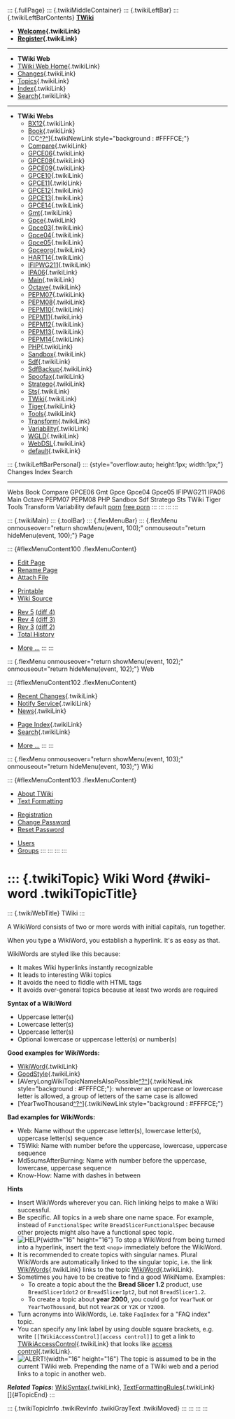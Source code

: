 ::: {.fullPage}
::: {.twikiMiddleContainer}
::: {.twikiLeftBar}
::: {.twikiLeftBarContents}
**[TWiki](http://TWiki.org/)**

-   **[Welcome](WelcomeGuest){.twikiLink}**
-   **[Register](TWikiRegistration){.twikiLink}**

------------------------------------------------------------------------

-   **TWiki Web**
-   [TWiki Web Home](WebHome){.twikiLink}
-   [Changes](WebChanges){.twikiLink}
-   [Topics](WebTopicList){.twikiLink}
-   [Index](WebIndex){.twikiLink}
-   [Search](WebSearch){.twikiLink}

------------------------------------------------------------------------

-   **TWiki Webs**
    -   [BX12](../BX12/WebHome){.twikiLink}
    -   [Book](../Book/WebHome){.twikiLink}
    -   [CC[^?^](http://www.program-transformation.org/edit/CC/WebHome?topicparent=TWiki.WikiWord)]{.twikiNewLink
        style="background : #FFFFCE;"}
    -   [Compare](../Compare/WebHome){.twikiLink}
    -   [GPCE06](../GPCE06/WebHome){.twikiLink}
    -   [GPCE08](../GPCE08/WebHome){.twikiLink}
    -   [GPCE09](../GPCE09/WebHome){.twikiLink}
    -   [GPCE10](../GPCE10/WebHome){.twikiLink}
    -   [GPCE11](../GPCE11/WebHome){.twikiLink}
    -   [GPCE12](../GPCE12/WebHome){.twikiLink}
    -   [GPCE13](../GPCE13/WebHome){.twikiLink}
    -   [GPCE14](../GPCE14/WebHome){.twikiLink}
    -   [Gmt](../Gmt/WebHome){.twikiLink}
    -   [Gpce](../Gpce/WebHome){.twikiLink}
    -   [Gpce03](http://www.program-transformation.org/Gpce03/WebHome){.twikiLink}
    -   [Gpce04](../Gpce04/WebHome){.twikiLink}
    -   [Gpce05](../Gpce05/WebHome){.twikiLink}
    -   [Gpceorg](../Gpceorg/WebHome){.twikiLink}
    -   [HART14](../HART14/WebHome){.twikiLink}
    -   [IFIPWG211](http://www.program-transformation.org/IFIPWG211/WebHome){.twikiLink}
    -   [IPA06](../IPA06/WebHome){.twikiLink}
    -   [Main](../Main/WebHome){.twikiLink}
    -   [Octave](../Octave/WebHome){.twikiLink}
    -   [PEPM07](../PEPM07/WebHome){.twikiLink}
    -   [PEPM08](../PEPM08/WebHome){.twikiLink}
    -   [PEPM10](../PEPM10/WebHome){.twikiLink}
    -   [PEPM11](../PEPM11/WebHome){.twikiLink}
    -   [PEPM12](../PEPM12/WebHome){.twikiLink}
    -   [PEPM13](../PEPM13/WebHome){.twikiLink}
    -   [PEPM14](../PEPM14/WebHome){.twikiLink}
    -   [PHP](../PHP/WebHome){.twikiLink}
    -   [Sandbox](../Sandbox/WebHome){.twikiLink}
    -   [Sdf](../Sdf/WebHome){.twikiLink}
    -   [SdfBackup](../SdfBackup/WebHome){.twikiLink}
    -   [Spoofax](../Spoofax/WebHome){.twikiLink}
    -   [Stratego](../Stratego/WebHome){.twikiLink}
    -   [Sts](../Sts/WebHome){.twikiLink}
    -   [TWiki](WebHome){.twikiLink}
    -   [Tiger](../Tiger/WebHome){.twikiLink}
    -   [Tools](../Tools/WebHome){.twikiLink}
    -   [Transform](../Transform/WebHome){.twikiLink}
    -   [Variability](../Variability/WebHome){.twikiLink}
    -   [WGLD](../WGLD/WebHome){.twikiLink}
    -   [WebDSL](../WebDSL/WebHome){.twikiLink}
    -   [default](DefaultWebHome){.twikiLink}

::: {.twikiLeftBarPersonal}
::: {style="overflow:auto; height:1px; width:1px;"}
Changes Index Search

------------------------------------------------------------------------

Webs Book Compare GPCE06 Gmt Gpce Gpce04 Gpce05 IFIPWG211 IPA06 Main
Octave PEPM07 PEPM08 PHP Sandbox Sdf Stratego Sts TWiki Tiger Tools
Transform Variability default
[porn](http://www.estrategiavirtual.com/adult/) [free
porn](http://www.estrategiavirtual.com/free/)
:::
:::
:::
:::

::: {.twikiMain}
::: {.toolBar}
::: {.flexMenuBar}
::: {.flexMenu onmouseover="return showMenu(event, 100);" onmouseout="return hideMenu(event, 100);"}
Page

::: {#flexMenuContent100 .flexMenuContent}
-   [Edit
    Page](http://www.program-transformation.org/edit/TWiki/WikiWord?t=1536826240)
-   [Rename
    Page](http://www.program-transformation.org/rename/TWiki/WikiWord)
-   [Attach
    File](http://www.program-transformation.org/attach/TWiki/WikiWord)

<!-- -->

-   [Printable](http://www.program-transformation.org/view/TWiki/WikiWord?skin=print.pattern)
-   [Wiki
    Source](http://www.program-transformation.org/view/TWiki/WikiWord?skin=text&raw=on&contenttype=text/plain)

<!-- -->

-   [Rev
    5](http://www.program-transformation.org/view/TWiki/WikiWord?rev=1.5)
    [(diff 4)](http://www.program-transformation.org/rdiff/TWiki/WikiWord?rev1=1.5&rev2=1.4)
-   [Rev
    4](http://www.program-transformation.org/view/TWiki/WikiWord?rev=1.4)
    [(diff 3)](http://www.program-transformation.org/rdiff/TWiki/WikiWord?rev1=1.4&rev2=1.3)
-   [Rev
    3](http://www.program-transformation.org/view/TWiki/WikiWord?rev=1.3)
    [(diff 2)](http://www.program-transformation.org/rdiff/TWiki/WikiWord?rev1=1.3&rev2=1.2)
-   [Total
    History](http://www.program-transformation.org/rdiff/TWiki/WikiWord)

<!-- -->

-   [More
    \...](http://www.program-transformation.org/oops/TWiki/WikiWord?template=oopsmore&param1=1.5&param2=1.5)
:::
:::

::: {.flexMenu onmouseover="return showMenu(event, 102);" onmouseout="return hideMenu(event, 102);"}
Web

::: {#flexMenuContent102 .flexMenuContent}
-   [Recent Changes](WebChanges){.twikiLink}
-   [Notify Service](WebNotify){.twikiLink}
-   [News](WebNews){.twikiLink}

<!-- -->

-   [Page Index](WebIndex){.twikiLink}
-   [Search](WebSearch){.twikiLink}

<!-- -->

-   [More
    \...](http://www.program-transformation.org/oops/TWiki/WikiWord?template=oopsmore&param1=1.5&param2=1.5)
:::
:::

::: {.flexMenu onmouseover="return showMenu(event, 103);" onmouseout="return hideMenu(event, 103);"}
Wiki

::: {#flexMenuContent103 .flexMenuContent}
-   [About
    TWiki](http://www.program-transformation.org/view/TWiki/WebHome)
-   [Text
    Formatting](http://www.program-transformation.org/view/TWiki/TextFormattingRules)

<!-- -->

-   [Registration](http://www.program-transformation.org/view/TWiki/TWikiRegistration)
-   [Change
    Password](http://www.program-transformation.org/view/TWiki/ChangePassword)
-   [Reset
    Password](http://www.program-transformation.org/view/TWiki/ResetPassword)

<!-- -->

-   [Users](http://www.program-transformation.org/view/Main/TWikiUsers)
-   [Groups](http://www.program-transformation.org/view/Main/TWikiGroups)
:::
:::
:::
:::

::: {.twikiTopic}
Wiki Word {#wiki-word .twikiTopicTitle}
=========

::: {.twikiWebTitle}
TWiki
:::

A WikiWord consists of two or more words with initial capitals, run
together.

When you type a WikiWord, you establish a hyperlink. It\'s as easy as
that.

WikiWords are styled like this because:

-   It makes Wiki hyperlinks instantly recognizable
-   It leads to interesting Wiki topics
-   It avoids the need to fiddle with HTML tags
-   It avoids over-general topics because at least two words are
    required

**Syntax of a WikiWord**

-   Uppercase letter(s)
-   Lowercase letter(s)
-   Uppercase letter(s)
-   Optional lowercase or uppercase letter(s) or number(s)

**Good examples for WikiWords:**

-   [WikiWord](WikiWord){.twikiLink}
-   [GoodStyle](GoodStyle){.twikiLink}
-   [AVeryLongWikiTopicNameIsAlsoPossible[^?^](http://www.program-transformation.org/edit/TWiki/AVeryLongWikiTopicNameIsAlsoPossible?topicparent=TWiki.WikiWord)]{.twikiNewLink
    style="background : #FFFFCE;"}: wherever an uppercase or lowercase
    letter is allowed, a group of letters of the same case is allowed
-   [YearTwoThousand[^?^](http://www.program-transformation.org/edit/TWiki/YearTwoThousand?topicparent=TWiki.WikiWord)]{.twikiNewLink
    style="background : #FFFFCE;"}

**Bad examples for WikiWords:**

-   Web: Name without the uppercase letter(s), lowercase letter(s),
    uppercase letter(s) sequence
-   T5Wiki: Name with number before the uppercase, lowercase, uppercase
    sequence
-   Md5sumsAfterBurning: Name with number before the uppercase,
    lowercase, uppercase sequence
-   Know-How: Name with dashes in between

**Hints**

-   Insert WikiWords wherever you can. Rich linking helps to make a Wiki
    successful.
-   Be specific. All topics in a web share one name space. For example,
    instead of `FunctionalSpec` write `BreadSlicerFunctionalSpec`
    because other projects might also have a functional spec topic.
-   ![HELP](../pub/TWiki/TWikiDocGraphics/help.gif){width="16"
    height="16"} To stop a WikiWord from being turned into a hyperlink,
    insert the text `<nop>` immediately before the WikiWord.
-   It is recommended to create topics with singular names. Plural
    WikiWords are automatically linked to the singular topic, i.e. the
    link [WikiWords](WikiWord){.twikiLink} links to the topic
    [WikiWord](WikiWord){.twikiLink}.
-   Sometimes you have to be creative to find a good WikiName. Examples:
    -   To create a topic about the the **Bread Slicer 1.2** product,
        use `BreadSlicer1dot2` or `BreadSlicer1pt2`, but not
        `BreadSlicer1.2`.
    -   To create a topic about **year 2000**, you could go for
        `YearTwoK` or `YearTwoThousand`, but not `Year2K` or `Y2K` or
        `Y2000`.
-   Turn acronyms into WikiWords, i.e. take `FaqIndex` for a \"FAQ
    index\" topic.
-   You can specify any link label by using double square brackets, e.g.
    write `[[TWikiAccessControl][access control]]` to get a link to
    [TWikiAccessControl](TWikiAccessControl){.twikiLink} that looks like
    [access control](TWikiAccessControl){.twikiLink}.
-   ![ALERT!](../pub/TWiki/TWikiDocGraphics/warning.gif){width="16"
    height="16"} The topic is assumed to be in the current TWiki web.
    Prepending the name of a TWiki web and a period links to a topic in
    another web.

***Related Topics:*** [WikiSyntax](WikiSyntax){.twikiLink},
[TextFormattingRules](TextFormattingRules){.twikiLink}\
[]{#TopicEnd}
:::

::: {.twikiTopicInfo .twikiRevInfo .twikiGrayText .twikiMoved}
:::
:::
:::
:::

